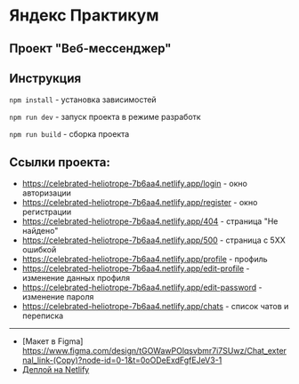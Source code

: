 # Яндекс Практикум

## Проект "Веб-мессенджер"


## Инструкция

`npm install` - установка зависимостей

`npm run dev` - запуск проекта в режиме разработк

`npm run build` - сборка проекта

## Ссылки проекта:

*  https://celebrated-heliotrope-7b6aa4.netlify.app/login - окно авторизации
* https://celebrated-heliotrope-7b6aa4.netlify.app/register  - окно регистрации
*  https://celebrated-heliotrope-7b6aa4.netlify.app/404 - страница "Не найдено"
*  https://celebrated-heliotrope-7b6aa4.netlify.app/500 - страница с 5XX ошибкой
*  https://celebrated-heliotrope-7b6aa4.netlify.app/profile - профиль
*  https://celebrated-heliotrope-7b6aa4.netlify.app/edit-profile - изменение данных профиля
*  https://celebrated-heliotrope-7b6aa4.netlify.app/edit-password - изменение пароля
*  https://celebrated-heliotrope-7b6aa4.netlify.app/chats - список чатов и переписка

---

* [Макет в Figma] https://www.figma.com/design/tGOWawPOlqsvbmr7i7SUwz/Chat_external_link-(Copy)?node-id=0-1&t=0oODeExdFgfEJeV3-1
* [Деплой на Netlify](https://celebrated-heliotrope-7b6aa4.netlify.app/)
  
